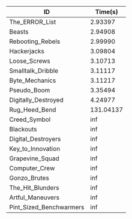 |ID|Time(s)|
|-|-|
|The_ERROR_List|2.93397|
|Beasts|2.94908|
|Rebooting_Rebels|2.99990|
|Hackerjacks|3.09804|
|Loose_Screws|3.10713|
|Smalltalk_Dribble|3.11117|
|Byte_Mechanics|3.11217|
|Pseudo_Boom|3.35494|
|Digitally_Destroyed|4.24977|
|Rug_Heed_Bend|131.04137|
|Creed_Symbol|inf|
|Blackouts|inf|
|Digital_Destroyers|inf|
|Key_to_Innovation|inf|
|Grapevine_Squad|inf|
|Computer_Crew|inf|
|Gonzo_Brutes|inf|
|The_Hit_Blunders|inf|
|Artful_Maneuvers|inf|
|Pint_Sized_Benchwarmers|inf|
